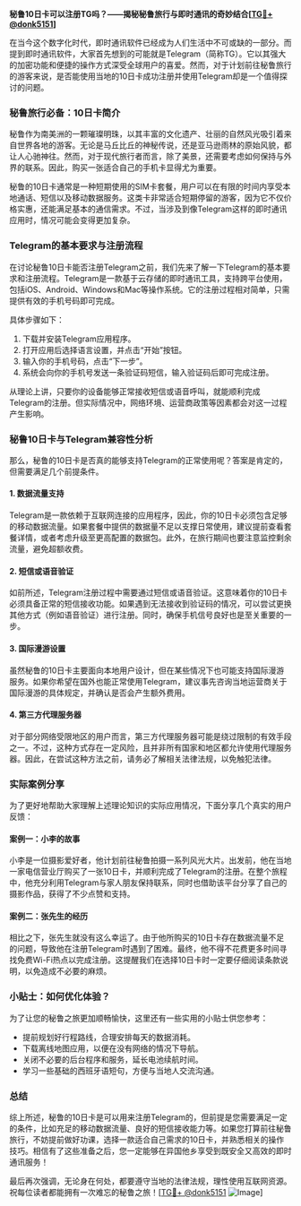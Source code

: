 **秘鲁10日卡可以注册TG吗？——揭秘秘鲁旅行与即时通讯的奇妙结合[[TG💪+ @donk5151](https://t.me/s/donk5151)]**

在当今这个数字化时代，即时通讯软件已经成为人们生活中不可或缺的一部分。而提到即时通讯软件，大家首先想到的可能就是Telegram（简称TG）。它以其强大的加密功能和便捷的操作方式深受全球用户的喜爱。然而，对于计划前往秘鲁旅行的游客来说，是否能使用当地的10日卡成功注册并使用Telegram却是一个值得探讨的问题。

### 秘鲁旅行必备：10日卡简介

秘鲁作为南美洲的一颗璀璨明珠，以其丰富的文化遗产、壮丽的自然风光吸引着来自世界各地的游客。无论是马丘比丘的神秘传说，还是亚马逊雨林的原始风貌，都让人心驰神往。然而，对于现代旅行者而言，除了美景，还需要考虑如何保持与外界的联系。因此，购买一张适合自己的手机卡显得尤为重要。

秘鲁的10日卡通常是一种短期使用的SIM卡套餐，用户可以在有限的时间内享受本地通话、短信以及移动数据服务。这类卡非常适合短期停留的游客，因为它不仅价格实惠，还能满足基本的通信需求。不过，当涉及到像Telegram这样的即时通讯应用时，情况可能会变得更加复杂。

### Telegram的基本要求与注册流程

在讨论秘鲁10日卡能否注册Telegram之前，我们先来了解一下Telegram的基本要求和注册流程。Telegram是一款基于云存储的即时通讯工具，支持跨平台使用，包括iOS、Android、Windows和Mac等操作系统。它的注册过程相对简单，只需提供有效的手机号码即可完成。

具体步骤如下：
1. 下载并安装Telegram应用程序。
2. 打开应用后选择语言设置，并点击“开始”按钮。
3. 输入你的手机号码，点击“下一步”。
4. 系统会向你的手机号发送一条验证码短信，输入验证码后即可完成注册。

从理论上讲，只要你的设备能够正常接收短信或语音呼叫，就能顺利完成Telegram的注册。但实际情况中，网络环境、运营商政策等因素都会对这一过程产生影响。

### 秘鲁10日卡与Telegram兼容性分析

那么，秘鲁的10日卡是否真的能够支持Telegram的正常使用呢？答案是肯定的，但需要满足几个前提条件。

#### 1. 数据流量支持
Telegram是一款依赖于互联网连接的应用程序，因此，你的10日卡必须包含足够的移动数据流量。如果套餐中提供的数据量不足以支撑日常使用，建议提前查看套餐详情，或者考虑升级至更高配置的数据包。此外，在旅行期间也要注意监控剩余流量，避免超额收费。

#### 2. 短信或语音验证
如前所述，Telegram注册过程中需要通过短信或语音验证。这意味着你的10日卡必须具备正常的短信接收功能。如果遇到无法接收到验证码的情况，可以尝试更换其他方式（例如语音验证）进行注册。同时，确保手机信号良好也是至关重要的一步。

#### 3. 国际漫游设置
虽然秘鲁的10日卡主要面向本地用户设计，但在某些情况下也可能支持国际漫游服务。如果你希望在国外也能正常使用Telegram，建议事先咨询当地运营商关于国际漫游的具体规定，并确认是否会产生额外费用。

#### 4. 第三方代理服务器
对于部分网络受限地区的用户而言，第三方代理服务器可能是绕过限制的有效手段之一。不过，这种方式存在一定风险，且并非所有国家和地区都允许使用代理服务器。因此，在尝试这种方法之前，请务必了解相关法律法规，以免触犯法律。

### 实际案例分享

为了更好地帮助大家理解上述理论知识的实际应用情况，下面分享几个真实的用户反馈：

#### 案例一：小李的故事
小李是一位摄影爱好者，他计划前往秘鲁拍摄一系列风光大片。出发前，他在当地一家电信营业厅购买了一张10日卡，并顺利完成了Telegram的注册。在整个旅程中，他充分利用Telegram与家人朋友保持联系，同时也借助该平台分享了自己的摄影作品，获得了不少点赞和支持。

#### 案例二：张先生的经历
相比之下，张先生就没有这么幸运了。由于他所购买的10日卡存在数据流量不足的问题，导致他在注册Telegram时遇到了困难。最终，他不得不花费更多时间寻找免费Wi-Fi热点以完成注册。这提醒我们在选择10日卡时一定要仔细阅读条款说明，以免造成不必要的麻烦。

### 小贴士：如何优化体验？

为了让您的秘鲁之旅更加顺畅愉快，这里还有一些实用的小贴士供您参考：

- 提前规划好行程路线，合理安排每天的数据消耗。
- 下载离线地图应用，以便在没有网络的情况下导航。
- 关闭不必要的后台程序和服务，延长电池续航时间。
- 学习一些基础的西班牙语短句，方便与当地人交流沟通。

### 总结

综上所述，秘鲁的10日卡是可以用来注册Telegram的，但前提是您需要满足一定的条件，比如充足的移动数据流量、良好的短信接收能力等。如果您打算前往秘鲁旅行，不妨提前做好功课，选择一款适合自己需求的10日卡，并熟悉相关的操作技巧。相信有了这些准备之后，您一定能够在异国他乡享受到既安全又高效的即时通讯服务！

最后再次强调，无论身在何处，都要遵守当地的法律法规，理性使用互联网资源。祝每位读者都能拥有一次难忘的秘鲁之旅！[[TG💪+ @donk5151](https://t.me/s/donk5151) ![Image](https://i.postimg.cc/rwNCRYN7/Snipaste-2025-04-30-17-27-05.png)]